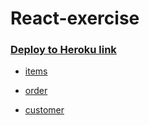 # React-exercise

### [Deploy to Heroku link](https://reactexercise-backend.herokuapp.com)


* [items](https://reactexercise-backend.herokuapp.com/items)

* [order](https://reactexercise-backend.herokuapp.com/order)

* [customer](https://reactexercise-backend.herokuapp.com/customer)
